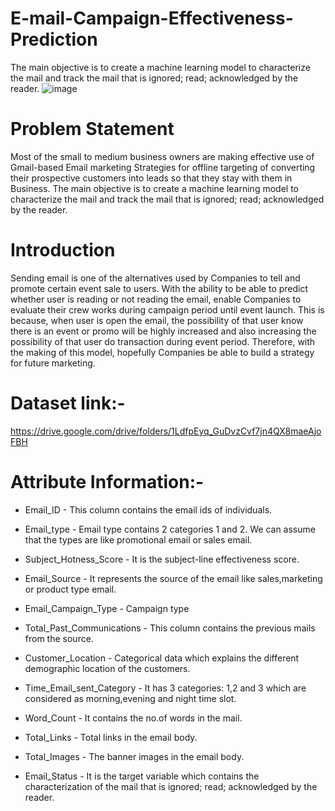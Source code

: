 # E-mail-Campaign-Effectiveness-Prediction
The main objective is to create a machine learning model to characterize the mail and track the mail that is ignored; read; acknowledged by the reader.
![image](https://user-images.githubusercontent.com/88799249/151656170-b1e6999e-d02e-4fe7-8268-bb70d3667b9e.png)
# Problem Statement
Most of the small to medium business owners are making effective use of Gmail-based Email marketing Strategies for offline targeting of converting their prospective customers into leads so that they stay with them in Business. The main objective is to create a machine learning model to characterize the mail and track the mail that is ignored; read; acknowledged by the reader.
# Introduction 
Sending email is one of the alternatives used by Companies to tell and promote certain event sale to users. With the ability to be able to predict whether user is reading or not reading the email, enable Companies to evaluate their crew works during campaign period until event launch. This is because, when user is open the email, the possibility of that user know there is an event or promo will be highly increased and also increasing the possibility of that user do transaction during event period. Therefore, with the making of this model, hopefully Companies be able to build a strategy for future marketing.
# Dataset link:-
https://drive.google.com/drive/folders/1LdfpEyq_GuDvzCvf7jn4QX8maeAjoFBH
# Attribute Information:-
* Email_ID - This column contains the email ids of individuals.

* Email_type - Email type contains 2 categories 1 and 2. We can assume that the types are like promotional email or sales email.

* Subject_Hotness_Score - It is the subject-line effectiveness score.

* Email_Source - It represents the source of the email like sales,marketing or product type email.

* Email_Campaign_Type - Campaign type

* Total_Past_Communications - This column contains the previous mails from the source.

* Customer_Location - Categorical data which explains the different demographic location of the customers.

* Time_Email_sent_Category - It has 3 categories: 1,2 and 3 which are considered as morning,evening and night time slot.

* Word_Count - It contains the no.of words in the mail.

* Total_Links - Total links in the email body.

* Total_Images - The banner images in the email body.

* Email_Status - It is the target variable which contains the characterization of the mail that is ignored; read; acknowledged by the reader.
